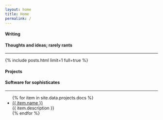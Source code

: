 ```yaml
---
layout: home
title: Home
permalink: /
---
```


<div class="uk-grid-large uk-child-width-expand@s" data-uk-grid>
    <div class="uk-width-3-5@m">
        <h4 class="uk-text-large uk-text-light uk-margin-remove-bottom">
            Writing
        </h4>
        <h4 class="uk-text-lighter uk-margin-remove-top">
            Thoughts and ideas; rarely rants
        </h4>
        <hr class="uk-divider-small">
        <div class="uk-margin-medium-top">
        {% include posts.html limit=1 full=true %}
        </div>
    </div>
    <div>
        <h4 class="uk-text-large uk-text-light uk-margin-remove-bottom">
            Projects
        </h4>
        <h4 class="uk-text-lighter uk-margin-remove-top">
            Software for sophisticates
        </h4>
        <hr class="uk-divider-small">
        <ul class="uk-list uk-list-large uk-margin-medium-top">
            {% for item in site.data.projects.docs %}
                <li>
                    <div class="uk-flex uk-flex-middle">
                        <span data-uk-icon="icon: {{- item.icon -}}; ratio: 0.9"></span>
                        <a class="uk-margin-small-left" href="{{- item.url -}}">{{ item.name }}</a>
                    </div>
                    <span class="uk-display-block uk-text-light">{{ item.description }}</span>
                </li>
            {% endfor %}
        </ul>
    </div>
</div>
